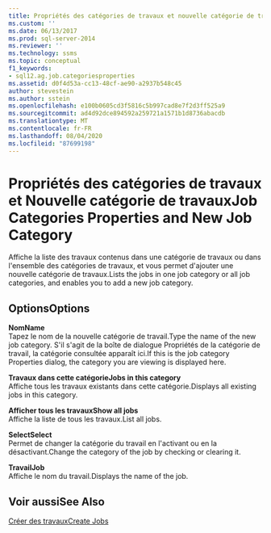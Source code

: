 ```yaml
---
title: Propriétés des catégories de travaux et nouvelle catégorie de travaux | Microsoft Docs
ms.custom: ''
ms.date: 06/13/2017
ms.prod: sql-server-2014
ms.reviewer: ''
ms.technology: ssms
ms.topic: conceptual
f1_keywords:
- sql12.ag.job.categoriesproperties
ms.assetid: d0f4d53a-cc13-48cf-ae90-a2937b548c45
author: stevestein
ms.author: sstein
ms.openlocfilehash: e100b0605cd3f5816c5b997cad8e7f2d3ff525a9
ms.sourcegitcommit: ad4d92dce894592a259721a1571b1d8736abacdb
ms.translationtype: MT
ms.contentlocale: fr-FR
ms.lasthandoff: 08/04/2020
ms.locfileid: "87699198"
---
```

# <a name="job-categories-properties-and-new-job-category"></a><span data-ttu-id="dea64-102">Propriétés des catégories de travaux et Nouvelle catégorie de travaux</span><span class="sxs-lookup"><span data-stu-id="dea64-102">Job Categories Properties and New Job Category</span></span>
  <span data-ttu-id="dea64-103">Affiche la liste des travaux contenus dans une catégorie de travaux ou dans l'ensemble des catégories de travaux, et vous permet d'ajouter une nouvelle catégorie de travaux.</span><span class="sxs-lookup"><span data-stu-id="dea64-103">Lists the jobs in one job category or all job categories, and enables you to add a new job category.</span></span>  
  
## <a name="options"></a><span data-ttu-id="dea64-104">Options</span><span class="sxs-lookup"><span data-stu-id="dea64-104">Options</span></span>  
 <span data-ttu-id="dea64-105">**Nom**</span><span class="sxs-lookup"><span data-stu-id="dea64-105">**Name**</span></span>  
 <span data-ttu-id="dea64-106">Tapez le nom de la nouvelle catégorie de travail.</span><span class="sxs-lookup"><span data-stu-id="dea64-106">Type the name of the new job category.</span></span> <span data-ttu-id="dea64-107">S'il s'agit de la boîte de dialogue Propriétés de la catégorie de travail, la catégorie consultée apparaît ici.</span><span class="sxs-lookup"><span data-stu-id="dea64-107">If this is the job category Properties dialog, the category you are viewing is displayed here.</span></span>  
  
 <span data-ttu-id="dea64-108">**Travaux dans cette catégorie**</span><span class="sxs-lookup"><span data-stu-id="dea64-108">**Jobs in this category**</span></span>  
 <span data-ttu-id="dea64-109">Affiche tous les travaux existants dans cette catégorie.</span><span class="sxs-lookup"><span data-stu-id="dea64-109">Displays all existing jobs in this category.</span></span>  
  
 <span data-ttu-id="dea64-110">**Afficher tous les travaux**</span><span class="sxs-lookup"><span data-stu-id="dea64-110">**Show all jobs**</span></span>  
 <span data-ttu-id="dea64-111">Affiche la liste de tous les travaux.</span><span class="sxs-lookup"><span data-stu-id="dea64-111">List all jobs.</span></span>  
  
 <span data-ttu-id="dea64-112">**Select**</span><span class="sxs-lookup"><span data-stu-id="dea64-112">**Select**</span></span>  
 <span data-ttu-id="dea64-113">Permet de changer la catégorie du travail en l'activant ou en la désactivant.</span><span class="sxs-lookup"><span data-stu-id="dea64-113">Change the category of the job by checking or clearing it.</span></span>  
  
 <span data-ttu-id="dea64-114">**Travail**</span><span class="sxs-lookup"><span data-stu-id="dea64-114">**Job**</span></span>  
 <span data-ttu-id="dea64-115">Affiche le nom du travail.</span><span class="sxs-lookup"><span data-stu-id="dea64-115">Displays the name of the job.</span></span>  
  
## <a name="see-also"></a><span data-ttu-id="dea64-116">Voir aussi</span><span class="sxs-lookup"><span data-stu-id="dea64-116">See Also</span></span>  
 [<span data-ttu-id="dea64-117">Créer des travaux</span><span class="sxs-lookup"><span data-stu-id="dea64-117">Create Jobs</span></span>](create-jobs.md)  
  
  
